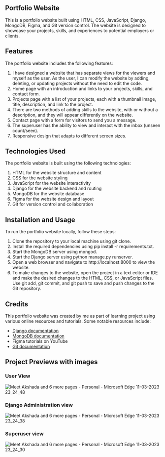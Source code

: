## Portfolio Website

This is a portfolio website built using HTML, CSS, JavaScript, Django, MongoDB, Figma, and Git version control. The website is designed to showcase your projects, skills, and experiences to potential employers or clients.

## Features
The portfolio website includes the following features:
1. I have designed a website that has separate views for the viewers and myself as the user. As the user, I can modify the website by adding, deleting, or updating projects without the need to edit the code.
2. Home page with an introduction and links to your projects, skills, and contact form.
3. Projects page with a list of your projects, each with a thumbnail image, title, description, and link to the project.
4. There are two methods of adding skills to the website, with or without a description, and they will appear differently on the website.
5. Contact page with a form for visitors to send you a message.
6. The superuser has the ability to view and interact with the inbox (unseen count/seen).
7. Responsive design that adapts to different screen sizes.

## Technologies Used
The portfolio website is built using the following technologies:

1. HTML for the website structure and content
2. CSS for the website styling
3. JavaScript for the website interactivity
4. Django for the website backend and routing
5. MongoDB for the website database
6. Figma for the website design and layout
7. Git for version control and collaboration

## Installation and Usage
To run the portfolio website locally, follow these steps:

1. Clone the repository to your local machine using git clone.
2. Install the required dependencies using pip install -r requirements.txt.
3. Start the MongoDB server using mongod.
4. Start the Django server using python manage.py runserver.
5. Open a web browser and navigate to http://localhost:8000 to view the website.
6. To make changes to the website, open the project in a text editor or IDE and make the desired changes to the HTML, CSS, or JavaScript files. Use git add, git commit, and git push to save and push changes to the Git repository.

## Credits
This portfolio website was created by me as part of learning project using various online resources and tutorials. Some notable resources include:

- [Django documentation](https://docs.djangoproject.com/en/4.1/)
- [MongoDB documentation](https://www.mongodb.com/docs/)
- Figma tutorials on YouTube
- [Git documentation](https://docs.github.com/en)

## Project Previews with images
### User View
![Meet Akshada and 6 more pages - Personal - Microsoft​ Edge 11-03-2023 23_24_48](https://user-images.githubusercontent.com/90380328/224504716-eaffa34f-7872-4aee-bcf4-9d48c2a5c95d.png)

### Django Administration view
![Meet Akshada and 6 more pages - Personal - Microsoft​ Edge 11-03-2023 23_24_38](https://user-images.githubusercontent.com/90380328/224504703-6a1c83cf-923b-44b9-a401-583cbc958601.png)

### Superuser view
![Meet Akshada and 6 more pages - Personal - Microsoft​ Edge 11-03-2023 23_24_30](https://user-images.githubusercontent.com/90380328/224504692-75004e70-7b78-4355-af2b-145e50dd9eda.png)
